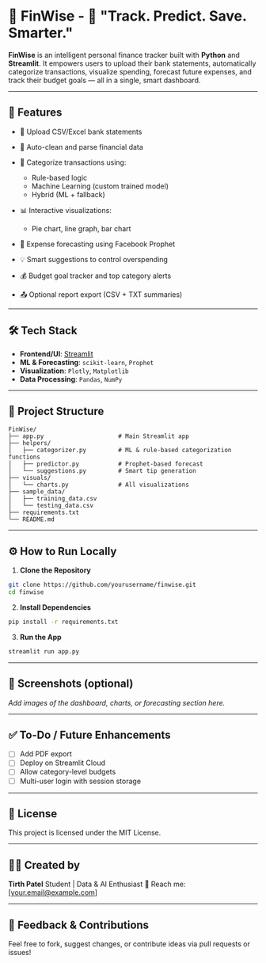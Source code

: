 # 💸 FinWise - 💸 "Track. Predict. Save. Smarter."


**FinWise** is an intelligent personal finance tracker built with **Python** and **Streamlit**. It empowers users to upload their bank statements, automatically categorize transactions, visualize spending, forecast future expenses, and track their budget goals — all in a single, smart dashboard.

---

## 🚀 Features

* 📁 Upload CSV/Excel bank statements
* 🧹 Auto-clean and parse financial data
* 🧠 Categorize transactions using:

  * Rule-based logic
  * Machine Learning (custom trained model)
  * Hybrid (ML + fallback)
* 📊 Interactive visualizations:

  * Pie chart, line graph, bar chart
* 🔮 Expense forecasting using Facebook Prophet
* 💡 Smart suggestions to control overspending
* 💰 Budget goal tracker and top category alerts
* 📤 Optional report export (CSV + TXT summaries)

---

## 🛠️ Tech Stack

* **Frontend/UI**: [Streamlit](https://streamlit.io/)
* **ML & Forecasting**: `scikit-learn`, `Prophet`
* **Visualization**: `Plotly`, `Matplotlib`
* **Data Processing**: `Pandas`, `NumPy`

---

## 🧩 Project Structure

```
FinWise/
├── app.py                     # Main Streamlit app
├── helpers/
│   ├── categorizer.py         # ML & rule-based categorization functions
│   ├── predictor.py           # Prophet-based forecast
│   └── suggestions.py         # Smart tip generation
├── visuals/
│   └── charts.py              # All visualizations
├── sample_data/
│   ├── training_data.csv
│   └── testing_data.csv
├── requirements.txt
└── README.md
```

---

## ⚙️ How to Run Locally

1. **Clone the Repository**

```bash
git clone https://github.com/yourusername/finwise.git
cd finwise
```

2. **Install Dependencies**

```bash
pip install -r requirements.txt
```

3. **Run the App**

```bash
streamlit run app.py
```

---

## 📸 Screenshots (optional)

*Add images of the dashboard, charts, or forecasting section here.*

---

## ✅ To-Do / Future Enhancements

* [ ] Add PDF export
* [ ] Deploy on Streamlit Cloud
* [ ] Allow category-level budgets
* [ ] Multi-user login with session storage

---

## 📄 License

This project is licensed under the MIT License.

---

## 👨‍💻 Created by

**Tirth Patel**
Student | Data & AI Enthusiast
📧 Reach me: \[[your.email@example.com](mailto:your.email@example.com)]

---

## 💬 Feedback & Contributions

Feel free to fork, suggest changes, or contribute ideas via pull requests or issues!
